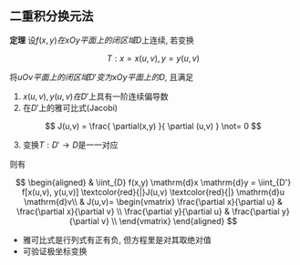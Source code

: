 ## 二重积分换元法

<b>定理</b>
设$f(x,y)在xOy平面上的闭区域D$上连续, 若变换 <BR>

$$
T:x= x(u,v), y= y(u,v)
$$

将$uOv平面上的闭区域D'变为xOy平面上的D$, 且满足 <BR>

1. $x(u,v), y(u,v)在D'$上具有一阶连续偏导数
2. 在$D'$上的雅可比式(Jacobi)

$$
J(u,v) = \frac{ \partial(x,y) }{ \partial (u,v) } \not= 0
$$

3. 变换$T:D' \to D$是一一对应

则有

$$
\begin{aligned}
	& \iint_{D} f(x,y) \mathrm{d}x \mathrm{d}y
	= \iint_{D'} f[x(u,v), y(u,v)] \textcolor{red}{|}J(u,v) \textcolor{red}{|}  \mathrm{d}u \mathrm{d}v\\
	& J(u,v)=
	\begin{vmatrix}
		\frac{\partial x}{\partial u} & \frac{\partial x}{\partial v} \\
		\frac{\partial y}{\partial u} & \frac{\partial y}{\partial v} \\
	\end{vmatrix}
\end{aligned}
$$

- 雅可比式是行列式有正有负, 但方程里是对其取绝对值
- 可验证极坐标变换
